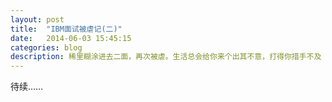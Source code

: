 ```yaml
---
layout: post
title:  "IBM面试被虐记(二)"
date:   2014-06-03 15:45:15
categories: blog
description: 稀里糊涂进去二面，再次被虐。生活总会给你来个出其不意，打得你措手不及
---
```

待续……
